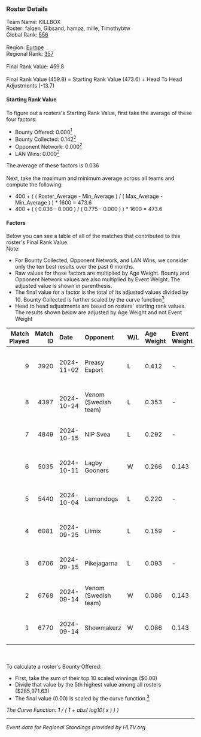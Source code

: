 ### Roster Details<br />
Team Name: KILLBOX<br />
Roster: falqen, Gibsand, hampz, mille, Timothybtw<br />
Global Rank: [556](../../standings_global_2025_02_28.md)<br />
<br />
Region: [Europe]( ../../standings_europe_2025_02_28.md)<br />
Regional Rank: [357]( ../../standings_europe_2025_02_28.md)<br />
<br />
Final Rank Value:  459.8<br />
<br />
Final Rank Value (459.8) = Starting Rank Value (473.6) + Head To Head Adjustments (-13.7)<br />

#### Starting Rank Value<br />
To figure out a rosters's Starting Rank Value, first take the average of these four factors:<br />
- Bounty Offered: 0.000[<sup>1</sup>](#table2)
- Bounty Collected: 0.142[<sup>2</sup>](#table1)
- Opponent Network: 0.000[<sup>2</sup>](#table1)
- LAN Wins: 0.000[<sup>2</sup>](#table1)

The average of these factors is 0.036<br />
<br />
Next, take the maximum and minimum average across all teams and compute the following:<br />
- 400 + ( ( Roster_Average - Min_Average ) / ( Max_Average - Min_Average ) ) * 1600 = 473.6
- 400 + ( ( 0.036 - 0.000 ) / ( 0.775 - 0.000 ) ) * 1600 = 473.6


#### Factors<br />
Below you can see a table of all of the matches that contributed to this roster's Final Rank Value.<br />
Note:<br />

- For Bounty Collected, Opponent Network, and LAN Wins, we consider only the ten best results over the past 6 months.
- Raw values for those factors are multiplied by Age Weight. Bounty and Opponent Network values are also multiplied by Event Weight. The adjusted value is shown in parenthesis.
- The final value for a factor is the total of its adjusted values divided by 10. Bounty Collected is further scaled by the curve function[<sup>3</sup>](#curveFunction)
- Head to head adjustments are based on rosters' starting rank values. The results shown below are adjusted by Age Weight and not Event Weight
<span id="table1"></span><br />


| Match Played | Match ID | Date       | Opponent             | W/L | Age Weight | Event Weight | Bounty Collected | Opponent Network | LAN Wins  | H2H Adj. | Roster                                    |
| -: | -: | :- | :- | :- | :- | :- | :- | :- | :- | -: | :- |
|            9 |     3920 | 2024-11-02 | Preasy Esport        | L   | 0.412      | -            | -                | -                | -         |    -1.67 | falqen, Gibsand, hampz, mille, Timothybtw |
|            8 |     4397 | 2024-10-24 | Venom (Swedish team) | L   | 0.353      | -            | -                | -                | -         |    -4.89 | falqen, Gibsand, mille, nOLS, PornyBig    |
|            7 |     4849 | 2024-10-15 | NIP Svea             | L   | 0.292      | -            | -                | -                | -         |    -5.46 | falqen, Gibsand, mille, nOLS, PornyBig    |
|            6 |     5035 | 2024-10-11 | Lagby Gooners        | W   | 0.266      | 0.143        | 0.000 (0.000)    | 0.000 (0.000)    | 0 (0.000) |     3.37 | falqen, Gibsand, mille, nOLS, PornyBig    |
|            5 |     5440 | 2024-10-04 | Lemondogs            | L   | 0.220      | -            | -                | -                | -         |    -4.11 | falqen, Gibsand, mille, nOLS, PornyBig    |
|            4 |     6081 | 2024-09-25 | Lilmix               | L   | 0.159      | -            | -                | -                | -         |    -2.15 | falqen, Gibsand, mille, nOLS, PornyBig    |
|            3 |     6706 | 2024-09-15 | Pikejagarna          | L   | 0.093      | -            | -                | -                | -         |    -1.77 | falqen, Gibsand, mille, nOLS, PornyBig    |
|            2 |     6768 | 2024-09-14 | Venom (Swedish team) | W   | 0.086      | 0.143        | 0.000 (0.000)    | 0.000 (0.000)    | 0 (0.000) |     1.07 | falqen, Gibsand, mille, nOLS, PornyBig    |
|            1 |     6770 | 2024-09-14 | Showmakerz           | W   | 0.086      | 0.143        | 0.001 (0.000)    | 0.039 (0.000)    | 0 (0.000) |     1.86 | falqen, Gibsand, mille, nOLS, PornyBig    |

<br />
<span id="table2"></span><br />
To calculate a roster's Bounty Offered:<br />

- First, take the sum of their top 10 scaled winnings ($0.00)
- Divide that value by the 5th highest value among all rosters ($285,971.63)
- The final value (0.00) is scaled by the curve function.[<sup>3</sup>](#curveFunction)

<span id="curveFunction"></span>_The Curve Function: 1 / ( 1 + abs( log10( x ) ) )_<br />

---
_Event data for Regional Standings provided by HLTV.org_<br />

